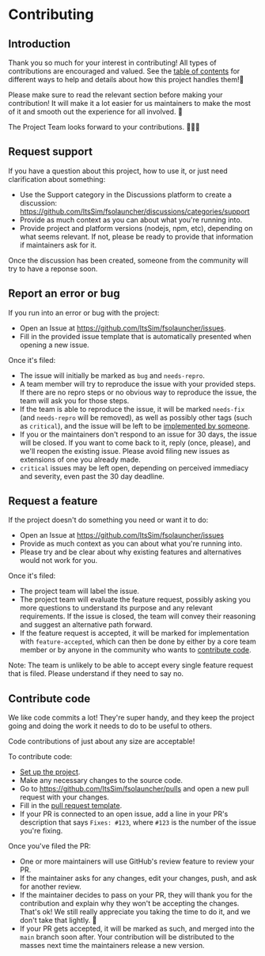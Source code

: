 # Contributing

<!--## How do I... <a name="toc"></a>

* [Use this guide?](#introduction)
* Ask or say something? 🤔🐛😱
  * [Request support](#request-support)
  * [Report an error or bug](#report-an-error-or-bug)
  * [Request a feature](#request-a-feature)
* Make something? 🤓👩🏽‍💻📜🍳
  * [Contribute code](#contribute-code)-->

## Introduction

Thank you so much for your interest in contributing! All types of contributions are encouraged and valued. See the [table of contents](#toc) for different ways to help and details about how this project handles them!📝

Please make sure to read the relevant section before making your contribution! It will make it a lot easier for us maintainers to make the most of it and smooth out the experience for all involved. 💚

The Project Team looks forward to your contributions. 🙌🏾✨

## Request support

If you have a question about this project, how to use it, or just need clarification about something:

* Use the Support category in the Discussions platform to create a
  discussion: https://github.com/ItsSim/fsolauncher/discussions/categories/support
* Provide as much context as you can about what you're running into.
* Provide project and platform versions (nodejs, npm, etc), depending on what seems relevant. If not, please be ready to provide that information if maintainers ask for it.

Once the discussion has been created, someone from the community will try
to have a reponse soon.

## Report an error or bug

If you run into an error or bug with the project:

* Open an Issue at https://github.com/ItsSim/fsolauncher/issues.
* Fill in the provided issue template that is automatically presented when
  opening a new issue.

Once it's filed:

* The issue will initially be marked as `bug` and `needs-repro`.
* A team member will try to reproduce the issue with your provided steps. If there are no repro steps or no obvious way to reproduce the issue, the team will ask you for those steps.
* If the team is able to reproduce the issue, it will be marked `needs-fix`
  (and `needs-repro` will be removed), as well as possibly other tags (such as `critical`), and the issue will
  be left to be [implemented by someone](#contribute-code).
* If you or the maintainers don't respond to an issue for 30 days, the
  issue will be closed. If you want to come back to it, reply (once, please), and we'll
  reopen the existing issue. Please avoid filing new issues as extensions
  of one you already made.
* `critical` issues may be left open, depending on perceived immediacy and severity, even past the 30 day deadline.

## Request a feature

If the project doesn't do something you need or want it to do:

* Open an Issue at https://github.com/ItsSim/fsolauncher/issues
* Provide as much context as you can about what you're running into.
* Please try and be clear about why existing features and alternatives would not work for you.

Once it's filed:

* The project team will label the issue.
* The project team will evaluate the feature request, possibly asking you more questions to understand its purpose and any relevant requirements. If the issue is closed, the team will convey their reasoning and suggest an alternative path forward.
* If the feature request is accepted, it will be marked for implementation with `feature-accepted`, which can then be done by either by a core team member or by anyone in the community who wants to [contribute code](#contribute-code).

Note: The team is unlikely to be able to accept every single feature request that is filed. Please understand if they need to say no.

## Contribute code

We like code commits a lot! They're super handy, and they keep the project going and doing the work it needs to do to be useful to others.

Code contributions of just about any size are acceptable!

To contribute code:

* [Set up the project](https://github.com/ItsSim/fsolauncher#prerequisites-for-development).
* Make any necessary changes to the source code.
* Go to https://github.com/ItsSim/fsolauncher/pulls and open a new pull
  request with your changes.
* Fill in the [pull request
  template](https://github.com/ItsSim/fsolauncher/blob/master/.github/pull_request_template.md).
* If your PR is connected to an open issue, add a line in your PR's description that says `Fixes: #123`, where `#123` is the number of the issue you're fixing.

Once you've filed the PR:

* One or more maintainers will use GitHub's review feature to review your PR.
* If the maintainer asks for any changes, edit your changes, push, and ask for another review.
* If the maintainer decides to pass on your PR, they will thank you for the contribution and explain why they won't be accepting the changes. That's ok! We still really appreciate you taking the time to do it, and we don't take that lightly. 💚
* If your PR gets accepted, it will be marked as such, and merged into the
  `main` branch soon after. Your contribution will be distributed to the
  masses next time the maintainers release a new version.

